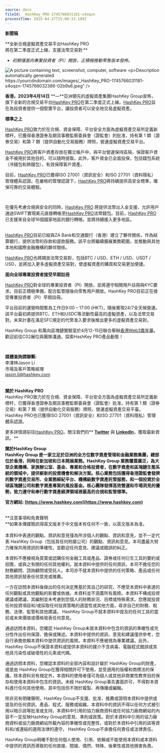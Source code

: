 ```yaml
---
source: docx
fileId: _HashKey_PRO-1745766031181-s4oqzn
processTime: 2025-04-27T15:00:33.109Z
---
```


<a id="_Hlk119680101"></a>**新聞稿<br />**

<a id="_Hlk132367246"></a>**全新合規虛擬資產交易平台HashKey PRO<br />將在第二季度正式上線，支援法幣交易對 ** **<br />**

- *初期僅面向專業投資者（PI）開放，正積極推動零售版本發佈。*

<p><img alt="A picture containing text, screenshot, computer, software

Description automatically generated" src="https://yourcdndomain.com/images/_HashKey_PRO-1745766031181-s4oqzn-1745766032386-02b9s6.jpeg" />*<br />*</p><a id="_Hlk132367237"></a>**香港，2023年4月14日** **—**亞洲領先的虛擬資產集團HashKey Group宣佈，旗下全新的合規交易平台[HashKey PRO](https://pro.hashkey.com/)在第二季度正式上線。[HashKey PRO](https://pro.hashkey.com/)旨在為投資者提供一個堅實平台，讓投資者可以安全地交易虛擬資產。 

**標準之上** 

[HashKey PRO](https://pro.hashkey.com/)致力於在合規、資金保障、平台安全方面為虛擬資產交易所定義新標杆，已獲得香港證券及期貨事務監察委員會（證監會）的批准，持有第 1 類（證券交易）和第 7 類（提供自動化交易服務）牌照，營運虛擬資產交易平台。 

[HashKey PRO](https://pro.hashkey.com/)將客戶資產存放在獨立帳戶中，與平台營運保持區隔，保證客戶資金不被用於其他目的，可以隨時提取。此外，客戶資金已全面投保，包括錢包系統（冷錢包和熱錢包），有效保障客戶資產。 

目前，[HashKey PRO](https://pro.hashkey.com/)已獲得ISO 27001（資訊安全）和ISO 27701（資料隱私）管理體系認證。在嚴格的管理認證下，[HashKey PRO](https://pro.hashkey.com/)將持續提供高安全標準，確保可靠的交易體驗。 

 

在優先考慮合規與安全的同時，[HashKey PRO](https://pro.hashkey.com/) 將提供法幣出入金支援，允許用戶通過SWIFT實現美元直接轉帳至[HashKey PRO](https://pro.hashkey.com/)法幣錢包。目前，[HashKey PRO](https://pro.hashkey.com/)已支援來自全球16個國家地區的銀行轉帳，並將持續接入更多地區。 

<br />[HashKey PRO](https://pro.hashkey.com/)目前已經與ZA Bank和交通銀行（香港）建立了夥伴關係，作為結算銀行，提供法幣的存款和提款服務。該平台將繼續擴展業務範圍，並推動與其他本地和國際金融機構的夥伴關係。

[HashKey PRO](https://pro.hashkey.com/)也將開放法幣交易對，包括BTC / USD、ETH / USD、USDT / USD，並將加入更多虛擬資產交易對，使虛擬資產的購買和交易更加便捷。 

**面向全球專業投資者接受早期註冊** 

[HashKey PRO](https://pro.hashkey.com/)對全球的專業投資者（PI）開放，並將遵守相關用戶註冊與KYC要求。目前正積極準備，配合監管隨後向零售用戶開放。HashKey PRO目前正在接受專業投資者（PI）早期註冊。

平台目前的運營時間暫為工作日9:00 – 17:00 (HKT)，隨後實現24/7全天候營運。該平台最初將提供BTC、ETH和USDC等流動性最高的虛擬資產，以及法幣交易對。未來計畫在滿足SFC規定的代幣准入要求後推出更多的虛擬資產交易對。<br />

HashKey Group 和萬向區塊鏈實驗室於4月12-15日聯合舉辦[香港Web3嘉年華](https://www.web3festival.org/hongkong2023/home?lang=zh-CN)。歡迎前往C02展位與團隊溝通，探索HashKey PRO產品動態！

<br />

**媒體查詢請聯繫:**<br />李澤林Jason Li<br />市場及客戶策略經理<br />[jason.li@hashkey.com](mailto:jason.li@hashkey.com)<br /><br />**<br />關於 HashKey PRO**<br />HashKey PRO致力於在合規、資金保障、平台安全方面為虛擬資產交易所定義新標杆，已獲得香港證券及期貨事務監察委員會（證監會）批准，持有第 1 類（證券交易）和第 7 類（提供自動化交易服務）牌照，營運虛擬資產交易平臺。HashKey PRO也已獲得ISO 27001（資訊安全）和ISO 27701（資料隱私）管理體系認證。

更多詳情請前往[HashKey PRO](http://pro.hashkey.com/)。關注我們的** **[Twitter](https://twitter.com/HashKey_PRO)** 與 **[LinkedIn](https://www.linkedin.com/company/hashkeypro)**，獲取最新資訊。**

**關於HashKey Group<br />HashKey Group 是一家立足於亞洲的全方位數字資產管理和金融業務集團，總部位於香港，同時在新加坡和日本開展業務。HashKey Group 業務覆蓋廣泛，為大型企業機構、家族辦公室、基金、專業和合格投資者，在數字資產和區塊鏈生態系統的領域中，提供嶄新的投資機會和解決方案。核心業務包括獲得香港證監會發牌的數字資產交易所、全業務經紀平台、機構級數字資產託管服務，和一個投資於全球區塊鏈公司和數字資產專案的風投基金。核心團隊發揮高效營運和市場洞見的優勢，致力遵守和奉行數字資產經濟領域裡最高的合規和監管標準。**

**官方網站: **[https://www.hashkey.com](https://www.hashkey.com)**   <br /><br />**

**注意事項和免責聲明<br />**如果本傳媒簡訊得英文版本于中文版本有任何不一致，以英文版本為准。<br /><br />本資料中表達的觀點、資訊和意見僅為所涉個人的觀點、資訊和意見，並不一定代表 HashKey Group（包括其任何附屬公司）的觀點、資訊和意見。本司盡最大努力確保共用資訊的準確性，並歡迎任何意見、建議或錯誤的糾正。

本資料不應被視為買賣或認購任何金融工具或產品、證券或任何衍生工具的要約或招攬，或與之有關的任何其他權利。就本資料中提供的任何資訊，本司不擔任您的財務顧問、諮詢顧問或受託人。本司亦不就本資料中提供的任何策略、產品或任何其他資訊發表任何意見或推薦。

一方在訪問本資料後做出的任何決定應基於其自己的研究，不應受本資料中表達的任何觀點或其他觀點的影響或依據。本資料並不涵蓋所有風險。本資料不構成投資建議或建議，其編制並未考慮到您個人的財務狀況、目標或特殊需求。您應就投資任何投資項目和/或採取任何投資策略的適當性或其他方面，尋求自己的財務、稅務、法律、監管和其他建議。 HashKey Group不就本資料中提及的任何工具的當前或未來價值或價格發表任何意見。

通過訪問本資料，您確認 HashKey Group未就本資料中包含的資訊的準確性或充分性作出任何保證、擔保或陳述。本資料中提供的資訊、意見和建議僅供參考，您自行承擔依賴本資料中提供資訊的風險。本資料不應被視為專業建議。此外， HashKey Group不保證本資料或提供本資料的媒介不含病毒、電腦程式錯誤或其他具污染性或破壞性的元素或代碼。

通過訪問本資料，您確認本資料的全部內容和設計屬於 HashKey Group的財產，或是由 HashKey Group在獲得相關許可下使用，並受適用的版權和商標法的保護。除本資料另有規定外，本資料的使用者僅可為個人或其他非商業性教育目的保存和使用本資料中包含的資訊。未經 HashKey Group事先書面許可，不得對本資料進行任何其他使用，其中包括但不限於複製、再傳播或編輯。

除非另有明確聲明，HashKey Group不支援、批准、推薦或證明本資料中提供或提及的任何資訊、產品、程式、服務或組織，本資料中的資訊不得以任何方式被引用以暗示該等批准或支持。本資料中引用的協力廠商資料或任何協力廠商網站的內容不一定反映HashKey Group的意見、準則或政策。對於本資料中引用的協力廠商資料或協力廠商網站所載內容的準確性或完整性，或對於本資料中引用的該等資料和/或連結的適用法律的遵守， HashKey Group不承擔任何責任或法律責任。

 HashKey Group明確不對任何個人使用、引用、依賴或不能使用本資料或本資料中提供的資訊而導致的任何直接、間接、偶然、特殊、後果性或其他損害負責。

